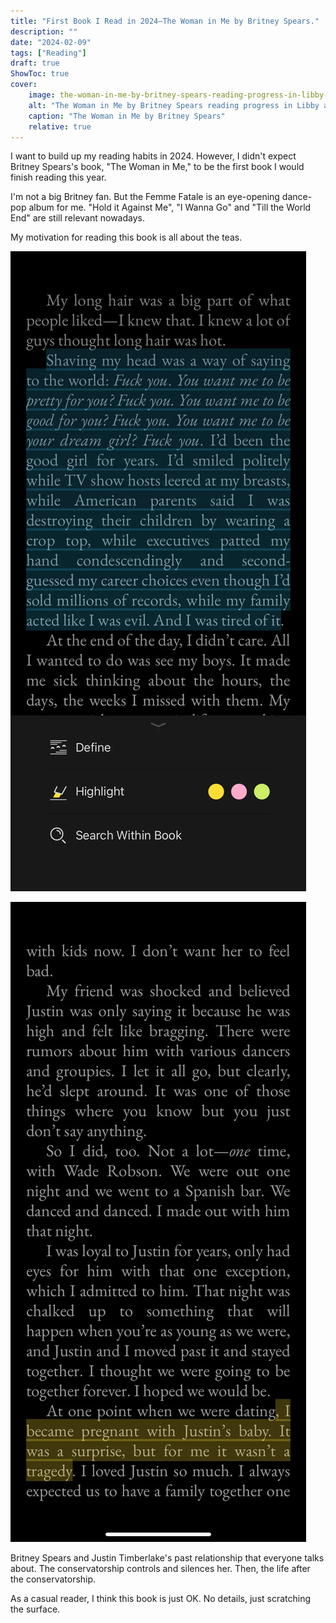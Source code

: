 ```yaml
---
title: "First Book I Read in 2024–The Woman in Me by Britney Spears."
description: ""
date: "2024-02-09"
tags: ["Reading"]
draft: true
ShowToc: true
cover:
    image: the-woman-in-me-by-britney-spears-reading-progress-in-libby-app.webp
    alt: "The Woman in Me by Britney Spears reading progress in Libby app."
    caption: "The Woman in Me by Britney Spears"
    relative: true
---
```


I want to build up my reading habits in 2024. However, I didn't expect Britney Spears's book, "The Woman in Me," to be the first book I would finish reading this year.

I'm not a big Britney fan. But the Femme Fatale is an eye-opening dance-pop album for me. "Hold it Against Me", "I Wanna Go" and "Till the World End" are still relevant nowadays. 



My motivation for reading this book is all about the teas. 

![Paragraph about Britney Spears shaved her head](paragraph-about-britney-spears-shaved-her-head.webp)

![Paragraph about Britney Spears pregnant with Justin Timberlake's baby](paragraph-about-britney-spears-pregnant-with-justin-timberlake-baby.webp)

Britney Spears and Justin Timberlake's past relationship that everyone talks about. The conservatorship controls and silences her. Then, the life after the conservatorship.


As a casual reader, I think this book is just OK. No details, just scratching the surface. 
 